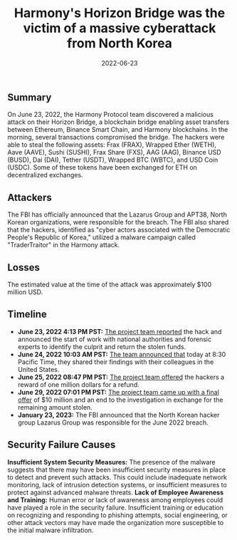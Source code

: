 ﻿---
date: 2022-06-23
target-entities: 
  - Harmony 
  - Horizon Bridge
entity-types:
  - Blockchain
  - Bridge
attack-types: Smart Contract Exploit
tags:
  - North Korea
  - Lazarus Group
  - APT38
title: "Harmony's Horizon Bridge was the victim of a massive cyberattack from North Korea"
---

## Summary

On June 23, 2022, the Harmony Protocol team discovered a malicious attack on their Horizon Bridge, a blockchain bridge enabling asset transfers between Ethereum, Binance Smart Chain, and Harmony blockchains. In the morning, several transactions compromised the bridge. The hackers were able to steal the following assets: Frax (FRAX), Wrapped Ether (WETH), Aave (AAVE), Sushi (SUSHI), Frax Share (FXS), AAG (AAG), Binance USD (BUSD), Dai (DAI), Tether (USDT), Wrapped BTC (WBTC), and USD Coin (USDC). Some of these tokens have been exchanged for ETH on decentralized exchanges.

## Attackers

The FBI has officially announced that the Lazarus Group and APT38, North Korean organizations, were responsible for the breach. The FBI also shared that the hackers, identified as "cyber actors associated with the Democratic People's Republic of Korea," utilized a malware campaign called "TraderTraitor" in the Harmony attack. 

## Losses

The estimated value at the time of the attack was approximately $100 million USD.

## Timeline

- **June 23, 2022 4:13 PM PST:** [The project team reported](https://twitter.com/harmonyprotocol/status/1540110924400324608?cxt=HHwWgMCjubquyd8qAAAA) the hack and announced the start of work with national authorities and forensic experts to identify the culprit and return the stolen funds.
- **June 24, 2022 10:03 AM PST:** [The team announced that](https://twitter.com/harmonyprotocol/status/1540380101308608512?cxt=HHwWgMCj2c7iw-AqAAAA) today at 8:30 Pacific Time, they shared their findings with their colleagues in the United States.
- **June 25, 2022 08:47 PM PST:** [The project team offered](https://twitter.com/harmonyprotocol/status/1540904433525088256?cxt=HHwWgICzkeKasuIqAAAA) the hackers a reward of one million dollars for a refund.
- **June 29, 2022 07:01 PM PST:** [The project team came up with a final offer](https://twitter.com/harmonyprotocol/status/1542327345175879680?cxt=HHwWgICjiZCjuecqAAAA) of $10 million and an end to the investigation in exchange for the remaining amount stolen.
- **January 23, 2023:** The FBI announced that the North Korean hacker group Lazarus Group was responsible for the June 2022 breach.

## Security Failure Causes

**Insufficient System Security Measures:** The presence of the malware suggests that there may have been insufficient security measures in place to detect and prevent such attacks. This could include inadequate network monitoring, lack of intrusion detection systems, or insufficient measures to protect against advanced malware threats.
**Lack of Employee Awareness and Training:** Human error or lack of awareness among employees could have played a role in the security failure. Insufficient training or education on recognizing and responding to phishing attempts, social engineering, or other attack vectors may have made the organization more susceptible to the initial malware infiltration.
